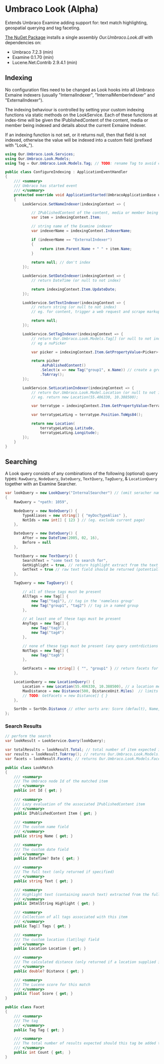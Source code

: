 # Umbraco Look (Alpha)
Extends Umbraco Examine adding support for: text match highlighting, geospatial querying and tag faceting.

[The NuGet Package](https://www.nuget.org/packages/Our.Umbraco.Look) installs a single assembly _Our.Umbraco.Look.dll_ with dependencies on: 

  * Umbraco 7.2.3 (min)
  * Examine 0.1.70 (min)
  * Lucene.Net.Contrib 2.9.4.1 (min)


## Indexing

No configuration files need to be changed as Look hooks into all Umbraco Exmaine indexers (usually "InternalIndexer", "InternalMemberIndexer" and "ExternalIndexer").

The indexing behaviour is controlled by setting your custom indexing functions via static methods on the LookService. Each of these functions at index-time will be given the IPublishedContent 
of the content, media or member being indexed and details about the current Exmaine Indexer.

If an indexing function is not set, or it returns null, then that field is not indexed, otherwise the value will be indexed into a custom field (prefixed with "Look_").

```csharp
using Our.Umbraco.Look.Services;
using Our.Umbraco.Look.Models;
using Tag = Our.Umbraco.Look.Models.Tag; // TODO: rename Tag to avoid conflict ? (Mark ?)
```

```csharp
public class ConfigureIndexing : ApplicationEventHandler
{	
	/// <summary>
	/// Umbraco has started event
	/// </summary>
	protected override void ApplicationStarted(UmbracoApplicationBase umbracoApplication, ApplicationContext applicationContext)
	{
		LookService.SetNameIndexer(indexingContext => {			

			// IPublishedContent of the content, media or member being indexed
			var item = indexingContext.Item;

			// string name of the Examine indexer
			var indexerName = indexingContext.IndexerName;

			if (indexerName == "ExternalIndexer")
			{
				return item.Parent.Name + " " + item.Name;
			}
			
			return null; // don't index
		});

		LookService.SetDateIndexer(indexingContext => {
			// return DateTime (or null to not index)

			return indexingContext.Item.UpdateDate;
		});

		LookService.SetTextIndexer(indexingContext => {		
			// return string (or null to not index)
			// eg. for content, trigger a web request and scrape markup to index

			return null;
		});

		LookService.SetTagIndexer(indexingContext => {
			// return Our.Umbraco.Look.Models.Tag[] (or null to not index)
			// eg a nuPicker

			var picker = indexingContext.Item.GetPropertyValue<Picker>("colours");

			return picker
				.AsPublishedContent()
				.Select(x => new Tag("group1", x.Name)) // create a grouped tag
				.ToArray();
		});

		LookService.SetLocationIndexer(indexingContext => {
			// return Our.Umbraco.Look.Model.Location (or null to not index)
			// eg. return new Location(55.406330, 10.388500);

			var terratype = indexingContext.Item.GetPropertyValue<Terratype.Models.Model>("location");

			var terratypeLatLng = terratype.Position.ToWgs84();

			return new Location(
				terratypeLatLng.Latitude, 
				terratypeLatLng.Longitude);
		});
	}
}

```

## Searching

A Look query consists of any combinations of the following (optional) query types: `RawQuery`, `NodeQuery`, `DateQuery`, `TextQuery`, `TagQuery`, & `LocationQuery` together with an Examine Searcher.

```csharp
var lookQuery = new LookQuery("InternalSearcher") // (omit seracher name to use default, usually "ExternalSearcher")
{
	RawQuery = "+path: 1059",

	NodeQuery = new NodeQuery() {
		TypeAliases = new string[] { "myDocTypeAlias" },
		NotIds = new int[] { 123 } // (eg. exclude current page)
	},

	DateQuery = new DateQuery() {
		After = new DateTime(2005, 02, 16),
		Before = null
	},

	TextQuery = new TextQuery() {
		SearchText = "some text to search for",
		GetHighlight = true, // return highlight extract from the text field containing the search text
		GetText = true // raw text field should be returned (potentially a large document)
	},

	TagQuery = new TagQuery() {

		// all of these tags must be present
		AllTags = new Tag[] { 
			new Tag("tag1"), // tag in the 'nameless group'
			new Tag("group1", "tag2") // tag in a named group
		}, 

		// at least one of these tags must be present
		AnyTags = new Tag[] { 
			new Tag("tag3"), 
			new Tag("tag4") 
		}, 

		// none of these tags must be present (any query contrdictions will return an empty result with message)
		NotTags = new Tag[] { 
			new Tag("tag6") 
		},

		GetFacets = new string[] { "", "group1" } // return facets for all tags in the 'name-less' group and group1
	},

	LocationQuery = new LocationQuery() {
		Location = new Location(55.406330, 10.388500), // a location means distance results can be set
		MaxDistance = new Distance(500, DistanceUnit.Miles)  // limits the results to within this distance
		// TODO: GetFacets = new Distance[] { }
	},

	SortOn = SortOn.Distance // other sorts are: Score (default), Name, DateAscending, DateDescending
};

```


### Search Results

```csharp
// perform the search
var lookResult = LookService.Query(lookQuery);

var totalResults = lookResult.Total; // total number of item expected in the lookResult enumerable
var results = lookResult.ToArray(); // returns Our.Umbraco.Look.Models.LookMatch[]
var facets = lookResult.Facets; // returns Our.Umbraco.Look.Models.Facet[]
```

```csharp
public class LookMatch
{
	/// <summary>
	/// The Umbraco node Id of the matched item
	/// </summary>
	public int Id { get; }
	
	/// <summary>
	/// Lazy evaluation of the associated IPublishedContent item
	/// </summary>
	public IPublishedContent Item { get; }
	
	/// <summary>
	/// The custom name field
	/// </summary>
	public string Name { get; }

	/// <summary>
	/// The custom date field
	/// </summary>
	public DateTime? Date { get; }

	/// <summary>
	/// The full text (only returned if specified)
	/// </summary>
	public string Text { get; }

	/// <summary>
	/// Highlight text (containing search text) extracted from the full text
	/// </summary>
	public IHtmlString Highlight { get; }

	/// <summary>
	/// Collection of all tags associated with this item
	/// </summary>
	public Tag[] Tags { get; }

	/// <summary>
	/// The custom location (lat|lng) field
	/// </summary>
	public Location Location { get; }

	/// <summary>
	/// The calculated distance (only returned if a location supplied in query)
	/// </summary>
	public double? Distance { get; }

	/// <summary>
	/// The Lucene score for this match
	/// </summary>
	public float Score { get; }
}
```

```csharp
public class Facet
{
	/// <summary>
	/// The tag
	/// </summary>
	public Tag Tag { get; }

	/// <summary>
	/// The total number of results expected should this tag be added to TagQuery.AllTags on the current query
	/// </summary>
	public int Count { get;  }
}

```